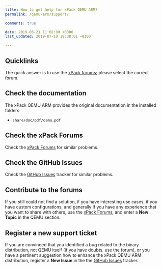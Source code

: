 ```yaml
---
title: How to get help for xPack QEMU ARM?
permalink: /qemu-arm/support/

comments: true

date: 2019-06-21 11:08:00 +0300
last_updated: 2019-07-10 19:38:01 +0300

---
```


## Quicklinks

The quick answer is to use the 
[xPack forums](https://www.tapatalk.com/groups/xpack/); please select 
the correct forum.

## Check the documentation

The xPack QEMU ARM provides the original documentation in the
installed folders:

- `share/doc/pdf/qemu.pdf`

## Check the xPack Forums

Check the [xPack Forums](https://www.tapatalk.com/groups/xpack/) for 
similar problems.

## Check the GitHub Issues

Check the
[GitHub Issues](https://github.com/xpack-dev-tools/qemu-arm-xpack/issues/) 
tracker for similar problems.

## Contribute to the forums

If you still could not find a solution, if you have interesting use 
cases, if you have custom configurations, and generally if you have 
any experience that you want to share with others, use the 
[xPack Forums](https://www.tapatalk.com/groups/xpack/), 
and enter a **New Topic** in the QEMU section.

## Register a new support ticket

If you are convinced that you identified a bug related to the binary 
distribution, not QEMU itself (if you have doubts, use the forum), 
or you have a pertinent suggestion how to enhance the xPack QEMU ARM 
distribution, register a **New Issue** in the the
[GitHub Issues](https://github.com/xpack-dev-tools/qemu-arm-xpack/issues/)
tracker.
